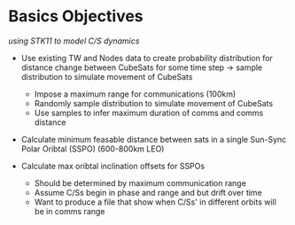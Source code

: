 # Basics Objectives

_using STK11 to model C/S dynamics_

- Use existing TW and Nodes data to create probability distribution for distance change between CubeSats for some time step -> sample distribution to simulate movement of CubeSats
    + Impose a maximum range for communications (100km)
    + Randomly sample distribution to simulate movement of CubeSats
    + Use samples to infer maximum duration of comms and comms distance 

- Calculate minimum feasable distance between sats in a single Sun-Sync Polar Oribtal (SSPO) (600-800km LEO)

- Calculate max oribtal inclination offsets for SSPOs
    + Should be determined by maximum communication range
    + Assume C/Ss begin in phase and range and but drift over time
    + Want to produce a file that show when C/Ss' in different orbits will be in comms range